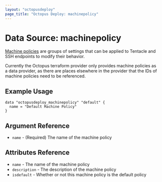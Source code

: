 ```yaml
---
layout: "octopusdeploy"
page_title: "Octopus Deploy: machinepolicy"
---
```


# Data Source: machinepolicy

[Machine policies](https://octopus.com/docs/infrastructure/machine-policies) are groups of settings that can be applied to Tentacle and SSH endpoints to modify their behavior.

Currently the Octopus terraform provider only provides machine policies as a data provider, as there are places elsewhere in
the provider that the IDs of machine policies need to be referenced.

## Example Usage

```hcl
data "octopusdeploy_machinepolicy" "default" {
  name = "Default Machine Policy"
}
```

## Argument Reference

* `name` - (Required) The name of the machine policy

## Attributes Reference

* `name` - The name of the machine policy
* `description` - The description of the machine policy
* `isdefault` - Whether or not this machine policy is the default policy